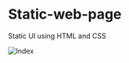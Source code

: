# Static-web-page
Static UI using HTML and CSS

![Index](https://user-images.githubusercontent.com/92079968/146515933-76502678-1af3-4800-a6db-9741c92775ad.PNG)
